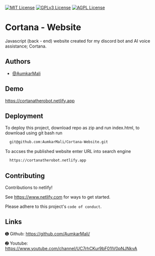 


[![MIT License](https://img.shields.io/badge/License-MIT-green.svg)](https://choosealicense.com/licenses/mit/)
[![GPLv3 License](https://img.shields.io/badge/License-GPL%20v3-yellow.svg)](https://opensource.org/licenses/)
[![AGPL License](https://img.shields.io/badge/license-AGPL-blue.svg)](http://www.gnu.org/licenses/agpl-3.0)


# Cortana - Website

Javascript (back - end) website created for my discord bot and AI voice assistance; Cortana.


## Authors

- [@AumkarMali](https://www.github.com/AumkarMali)


## Demo

https://cortanatherobot.netlify.app


## Deployment

To deploy this project, download repo as zip and run index.html, to download using git bash run

```bash
  git@github.com:AumkarMali/Cortana-Website.git
```

To accses the published website enter URL into search engine

```bash
  https://cortanatherobot.netlify.app
```
## Contributing

Contributions to netlify!

See https://www.netlify.com for ways to get started.

Please adhere to this project's `code of conduct`.


## Links

➊ Github: https://github.com/AumkarMali/

➋ Youtube: https://www.youtube.com/channel/UC7rhCKur9bF01lV0pNJNkvA